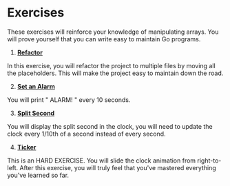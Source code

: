 # Exercises

These exercises will reinforce your knowledge of manipulating arrays. You will prove yourself that you can write easy to maintain Go programs.

1. **[Refactor](https://github.com/inancgumus/learngo/tree/master/15-project-retro-led-clock/exercises/01-refactor)**

  In this exercise, you will refactor the project to multiple files by moving
  all the placeholders. This will make the project easy to maintain down the road.

2. **[Set an Alarm](https://github.com/inancgumus/learngo/tree/master/15-project-retro-led-clock/exercises/02-alarm)**

  You will print " ALARM! " every 10 seconds.

3. **[Split Second](https://github.com/inancgumus/learngo/tree/master/15-project-retro-led-clock/exercises/03-split-second)**

  You will display the split second in the clock, you will need to update the
  clock every 1/10th of a second instead of every second.

4. **[Ticker](https://github.com/inancgumus/learngo/tree/master/15-project-retro-led-clock/exercises/04-ticker)**

  This is an HARD EXERCISE. You will slide the clock animation from right-to-left. After this exercise, you will truly feel that you've mastered everything you've learned so far.